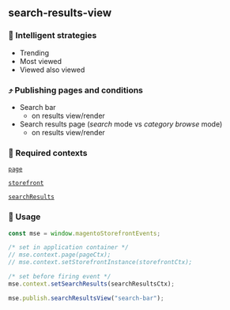 ## search-results-view

### 🤖 Intelligent strategies

-   Trending
-   Most viewed
-   Viewed also viewed

### ⤴️ Publishing pages and conditions

-   Search bar
    -   on results view/render
-   Search results page (_search_ mode vs _category browse_ mode)
    -   on results view/render

### 🛄 Required contexts

[`page`](./example-contexts/mock-page-context.md)

[`storefront`](./example-contexts/mock-storefront-context.md)

[`searchResults`](./example-contexts/mock-search-results-context.md)

### 🔧 Usage

```javascript
const mse = window.magentoStorefrontEvents;

/* set in application container */
// mse.context.page(pageCtx);
// mse.context.setStorefrontInstance(storefrontCtx);

/* set before firing event */
mse.context.setSearchResults(searchResultsCtx);

mse.publish.searchResultsView("search-bar");
```
